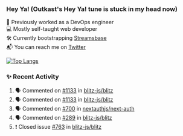### Hey Ya! (Outkast's Hey Ya! tune is stuck in my head now)

💼 Previously worked as a DevOps engineer  
💻 Mostly self-taught web developer  
🛠️ Currently bootstrapping [Streamsbase](https://streamsbase.com)  
📬 You can reach me on [Twitter](https://twitter.com/LoriKarikari)

[![Top Langs](https://github-readme-stats.vercel.app/api/top-langs/?username=LoriKarikari&layout=compact)](https://github.com/LoriKarikari/github-readme-stats)

### ✨ Recent Activity

<!--START_SECTION:activity-->
1. 🗣 Commented on [#1133](https://github.com//blitz-js/blitz/issues/1133) in [blitz-js/blitz](https://github.com//blitz-js/blitz)
2. 🗣 Commented on [#1133](https://github.com//blitz-js/blitz/issues/1133) in [blitz-js/blitz](https://github.com//blitz-js/blitz)
3. 🗣 Commented on [#700](https://github.com//nextauthjs/next-auth/issues/700) in [nextauthjs/next-auth](https://github.com//nextauthjs/next-auth)
4. 🗣 Commented on [#289](https://github.com//blitz-js/blitz/issues/289) in [blitz-js/blitz](https://github.com//blitz-js/blitz)
5. ❗️ Closed issue [#763](https://github.com//blitz-js/blitz/issues/763) in [blitz-js/blitz](https://github.com//blitz-js/blitz)
<!--END_SECTION:activity-->
